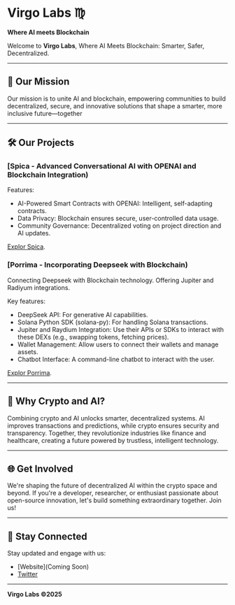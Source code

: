 # Virgo Labs ♍
**Where AI meets Blockchain**

Welcome to **Virgo Labs**, Where AI Meets Blockchain: Smarter, Safer, Decentralized.

---

## 💫 Our Mission  
Our mission is to unite AI and blockchain, empowering communities to build decentralized, secure, and innovative solutions that shape a smarter, more inclusive future—together

---

## 🛠️ Our Projects  

### [Spica - Advanced Conversational AI with OPENAI and Blockchain Integration)  

Features:
- AI-Powered Smart Contracts with OPENAI: Intelligent, self-adapting contracts.
- Data Privacy: Blockchain ensures secure, user-controlled data usage.
- Community Governance: Decentralized voting on project direction and AI updates.

 [Explor Spica](https://github.com/virgo-labs/Spica).

### [Porrima - Incorporating Deepseek with Blockchain)  
Connecting Deepseek with Blockchain technology. Offering Jupiter and Radiyum integrations. 

Key features:
- DeepSeek API: For generative AI capabilities.
- Solana Python SDK (solana-py): For handling Solana transactions.
- Jupiter and Raydium Integration: Use their APIs or SDKs to interact with these DEXs (e.g., swapping tokens, fetching prices).
- Wallet Management: Allow users to connect their wallets and manage assets.
- Chatbot Interface: A command-line chatbot to interact with the user.

 [Explor Porrima](https://github.com/virgo-lab/Porrima).

---

## 🤝 Why Crypto and AI?  
Combining crypto and AI unlocks smarter, decentralized systems. AI improves transactions and predictions, while crypto ensures security and transparency. Together, they revolutionize industries like finance and healthcare, creating a future powered by trustless, intelligent technology.


---

## 🌐 Get Involved  

We're shaping the future of decentralized AI within the crypto space and beyond. If you're a developer, researcher, or enthusiast passionate about open-source innovation, let's build something extraordinary together. Join us!

---

## 📡 Stay Connected  

Stay updated and engage with us:  
- [Website](Coming Soon)  
- [Twitter](https://x.com/virgolabs_US)  

---

**Virgo Labs ©2025**
